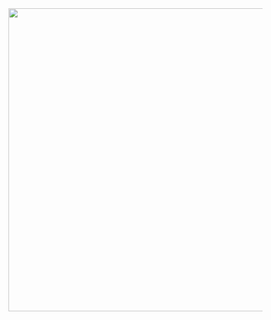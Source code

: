 <div align="center">

<img src="https://c.tenor.com/O6T25ctlsk0AAAAi/alien-dance.gif" widht="800px" height="600px">

</div>